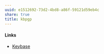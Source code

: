 ```yaml
---
uuid: e1512692-73d2-4bd8-a86f-59121d59eb4c
share: true
title: kbpgp
---
```

#### Links

* [Keybase](../d327da7e-0881-4517-8a8f-c20190efeaa4)